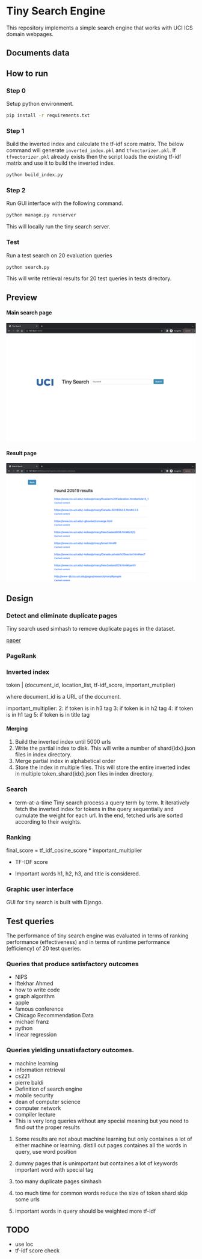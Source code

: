 # Tiny Search Engine
This repository implements a simple search engine that works with UCI ICS domain webpages.

## Documents data

## How to run
### Step 0
Setup python environment.
```sh
pip install -r requirements.txt
```

### Step 1 
Build the inverted index and calculate the tf-idf score matrix. The below command will generate `inverted_index.pkl` and `tfvectorizer.pkl`. If `tfvectorizer.pkl` already exists then the script loads the existing tf-idf matrix and use it to build the inverted index. 
```sh
python build_index.py
```

### Step 2
Run GUI interface with the following command.
```sh
python manage.py runserver
```
This will locally run the tiny search server.

### Test
Run a test search on 20 evaluation queries
```sh
python search.py
```
This will write retrieval results for 20 test queries in tests directory.

## Preview
#### Main search page
![](./screenshot/main.png)
#### Result page
![](./screenshot/search.png)

## Design

### Detect and eliminate duplicate pages
Tiny search used simhash to remove duplicate pages in the dataset.

[paper](https://static.googleusercontent.com/media/research.google.com/en//pubs/archive/33026.pdf)

### PageRank

### Inverted index

token | (document_id, location_list, tf-idf_score, important_mutiplier)

where document_id is a URL of the document.

important_multiplier:
2: if token is in h3 tag
3: if token is in h2 tag
4: if token is in h1 tag
5: if token is in title tag

#### Merging
1. Build the inverted index until 5000 urls
2. Write the partial index to disk. This will write a number of shard{idx}.json files in index directory.
3. Merge partial index in alphabetical order
4. Store the index in multiple files. This will store the entire inverted index in multiple token_shard{idx}.json files in index directory.


### Search
* term-at-a-time
Tiny search process a query term by term. It iteratively fetch the inverted index for tokens in the query sequentially and cumulate the weight for each url. In the end, fetched urls are sorted according to their weights.


### Ranking
final_score = tf_idf_cosine_score * important_multiplier

* TF-IDF score

* Important words
h1, h2, h3, and title is considered.

### Graphic user interface
GUI for tiny search is built with Django.

## Test queries
The performance of tiny search engine was evaluated in terms of ranking performance (effectiveness) and in terms of runtime performance (efficiency) of 20 test queries.

### Queries that produce satisfactory outcomes
* NIPS
* Iftekhar Ahmed
* how to write code
* graph algorithm
* apple
* famous conference
* Chicago Recommendation Data
* michael franz
* python
* linear regression


### Queries yielding unsatisfactory outcomes.
* machine learning
* information retrieval
* cs221
* pierre baldi
* Definition of search engine
* mobile security
* dean of computer science
* computer network
* compiler lecture
* This is very long queries without any special meaning but you need to find out the proper results

1. Some results are not about machine learning but only containes a lot of either machine or learning.
distill out pages containes all the words in query, use word position

2. dummy pages that is unimportant but containes a lot of keywords 
important word with special tag

3. too many duplicate pages
simhash

4. too much time for common words
reduce the size of token shard
skip some urls

5. important words in query should be weighted more
tf-idf


## TODO
* use loc
* tf-idf score check